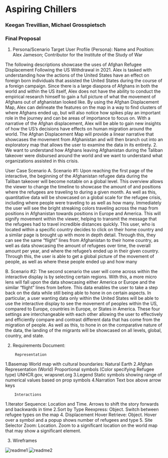 # Aspiring Chillers

### Keegan Trevillian, Michael Grosspietsch

### Final Proposal
1. Persona/Scenario
    Target User Profile (Persona): 
Name and Position: Alex Jameson; Contributor for the Institute of the Study of War

The following descriptions showcase the uses of Afghan Refugee Displacement Following the US Withdrawal in 2021. Alex is tasked with understanding how the actions of the United States have an effect on foreign born individuals that assisted the United States during the course of a foreign campaign. Since there is a large diaspora of Afghans in both the world and within the US itself, Alex does not have the ability to conduct the empirical research himself to gain a full picture of what the movement of Afghans out of afghanistan looked like. By using the Afghan Displacement Map, Alex can delineate the features on the map in a way to find clusters of where Afghans ended up, but will also notice how spikes play an important role in the journey and can be areas of importance to focus on. With a narrative of the Afghan displacement, Alex will be able to gain new insights of how the US’s decisions have effects on human migration around the world. The Afghan Displacement Map will provide a linear narrative that showcases the movement from Afghanistan and will then branch out into an exploratory map that allows the user to examine the data in its entirety. 
    2. We want to understand how Afghans leaving Afghanistan during the Taliban takeover were disbursed around the world
       and we want to understand what organizations assisted in this crisis. 


User Case Scenario
A. Scenario #1: Upon reaching the first page of the interactive, the beginning of the Afghanistan refugee data during the Taliban takeover will become notable on a global level. This overview allows the viewer to change the timeline to showcase the amount of and positions where the refugees are traveling to during a given month. As well as this, quantitative data will be showcased on a global scale for the refugee crisis, including where people were traveling to as well as how many. Immediately the user will see the bright streaking colors traveling across the map from positions in Afghanistan towards positions in Europe and America. This will signify movement within the viewer, helping to transmit the message that the refugees had to travel incredible distances quickly. This user, who is located within a specific country decides to click on their home country and a similar page is brought up with more in depth detail. Through this, they can see the same “flight” lines from Afghanistan to their home country, as well as data showcasing the amount of refugees over time, the overall amount per year, and where the refugee’s ended up in their given country. Through this, the user is able to get a global picture of the movement of people, as well as where these people ended up and how many

B. Scenario #2: The second scenario the user will come across within the interactive display is by selecting certain regions. With this, a more micro lens will fall upon the data showcasing either America or Europe and the similar “flight” lines from before. This data enables the user to take a step back on the data while still being able to hone in on certain aspects. In particular, a user wanting data only within the United States will be able to use the interactive display to see the movement of peoples within the US, compared to Europe, countries in Europe, or States in America. These four settings are interchangeable with each other allowing the user to effectively and efficiently compare and contrast different data that has come from the migration of people. As well as this, to hone in on the comparative nature of the data, the landing of the migrants will be showcased on all levels, global, country, and state.



2. Requirements Document:

        Representation

1.Basemap World map with cultural boundaries: Natural Earth
2.Afghan Representation (World) Proportional symbols (Color specifying Refugee type) 
UNHCR.gov, wrapsnet.org
3.Legend Static symbols showing range of numerical values based on prop symbols
4.Narration Text box above arrow keys

        Interactions

1.Iterator Sequence: Location and Time. Arrows to shift the story forwards and backwards in time
2.Sort by Type Reexpress: Object. Switch between refugee types on the map
4. Displacement Hover Retrieve: Object. Hover over a symbol and a popup shows number of refugees and type
5. Site Selector Zoom: Location. Zoom to a significant location on the world map that may show a significant element. 


3. Wireframes

![readme1](https://github.com/keegan-trevill/TrevGros_2024_Final_Project/assets/117098956/74eb53ec-c07d-45eb-8a22-bce0d2ea726a)
![readme2](https://github.com/keegan-trevill/TrevGros_2024_Final_Project/assets/117098956/aa7812f1-8f2c-4763-bd5e-7402cba38594)






